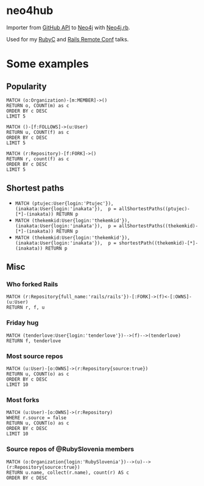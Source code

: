 # neo4hub

Importer from [GitHub API](https://developer.github.com/v3/) to [Neo4j](http://neo4j.com/) with [Neo4j.rb](http://neo4jrb.io/).

Used for my [RubyC](http://rubyc.eu/) and [Rails Remote Conf](https://railsremoteconf.com/) talks.

# Some examples

## Popularity

```
MATCH (o:Organization)-[m:MEMBER]->()
RETURN o, COUNT(m) as c
ORDER BY c DESC
LIMIT 5
```
```
MATCH ()-[f:FOLLOWS]->(u:User)
RETURN u, COUNT(f) as c
ORDER BY c DESC
LIMIT 5
```
```
MATCH (r:Repository)-[f:FORK]->()
RETURN r, count(f) as c
ORDER BY c DESC
LIMIT 5
```

## Shortest paths

- `MATCH (ptujec:User{login:'Ptujec'}), (inakata:User{login:'inakata'}),  p = allShortestPaths((ptujec)-[*]-(inakata)) RETURN p`
- `MATCH (thekemkid:User{login:'thekemkid'}), (inakata:User{login:'inakata'}),  p = allShortestPaths((thekemkid)-[*]-(inakata)) RETURN p`
- `MATCH (thekemkid:User{login:'thekemkid'}), (inakata:User{login:'inakata'}),  p = shortestPath((thekemkid)-[*]-(inakata)) RETURN p`

## Misc

### Who forked Rails

```
MATCH (r:Repository{full_name:'rails/rails'})-[:FORK]->(f)<-[:OWNS]-(u:User)
RETURN r, f, u
```

### Friday hug

```
MATCH (tenderlove:User{login:'tenderlove'})-->(f)-->(tenderlove)
RETURN f, tenderlove
```

### Most source repos

```
MATCH (u:User)-[o:OWNS]->(r:Repository{source:true})
RETURN u, COUNT(o) as c
ORDER BY c DESC
LIMIT 10
```

### Most forks

```
MATCH (u:User)-[o:OWNS]->(r:Repository)
WHERE r.source = false
RETURN u, COUNT(o) as c
ORDER BY c DESC
LIMIT 10
```

### Source repos of @RubySlovenia members

```
MATCH (o:Organization{login:'RubySlovenia'})-->(u)-->(r:Repository{source:true})
RETURN u.name, collect(r.name), count(r) AS c
ORDER BY c DESC
```
